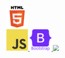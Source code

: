 <a href="https://www.w3.org/html/"><img src="https://raw.githubusercontent.com/devicons/devicon/master/icons/html5/html5-original-wordmark.svg" width = "60px">  
 <a href="https://developer.mozilla.org/en-US/docs/Web/JavaScript"><img src="https://raw.githubusercontent.com/devicons/devicon/master/icons/javascript/javascript-original.svg" width = "60px">    <a href="https://getbootstrap.com/"><img src="https://raw.githubusercontent.com/devicons/devicon/master/icons/bootstrap/bootstrap-plain-wordmark.svg" width = "60px"> <a herf ="https://docs.microsoft.com/pt-br/dotnet/csharp/"><img src="https://img.icons8.com/color/60/000000/c-sharp-logo.png"/>
 
 
 



